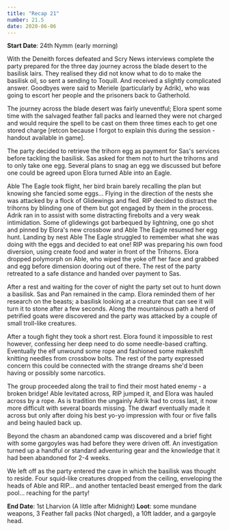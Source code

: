 ```yaml
---
title: "Recap 21"
number: 21.5
date: 2020-06-06
---
```


**Start Date**: 24th Nymm (early morning)
 
With the Deneith forces defeated and Scry News interviews complete the party prepared for the three day journey across the blade desert to the basilisk lairs. They realised they did not know what to do to make the basilisk oil, so sent a sending to Toquill. And received a slightly complicated answer. Goodbyes were said to Meriele (particularly by Adrik), who was going to escort her people and the prisoners back to Gatherhold. 
 
The journey across the blade desert was fairly uneventful; Elora spent some time with the salvaged feather fall packs and learned they were not charged and would require the spell to be cast on them three times each to get one stored charge [retcon because I forgot to explain this during the session - handout available in game].
 
The party decided to retrieve the trihorn egg as payment for Sas's services before tackling the basilisk. Sas asked for them not to hurt the trihorns and to only take one egg. Several plans to snag an egg we discussed but before one could be agreed upon Elora turned Able into an Eagle.
 
Able The Eagle took flight, her bird brain barely recalling the plan but knowing she fancied some eggs… Flying in the direction of the nests she was attacked by a flock of Glidewings and fled. RIP decided to distract the trihorns by blinding one of them but got engaged by them in the process. Adrik ran in to assist with some distracting firebolts and a very weak intimidation. Some of glidewings got barbequed by lightning, one go shot and pinned by Elora's new crossbow and Able The Eagle resumed her egg hunt. Landing by nest Able The Eagle struggled to remember what she was doing with the eggs and decided to eat one! RIP was preparing his own food diversion, using create food and water in front of the Trihorns. Elora dropped polymorph on Able, who wiped the yoke off her face and grabbed and egg before dimension dooring out of there. The rest of the party retreated to a safe distance and handed over payment to Sas.
 
After a rest and waiting for the cover of night the party set out to hunt down a basilisk. Sas and Pan remained in the camp. Elora reminded them of her research on the beasts; a basilisk looking at a creature that can see it will turn it to stone after a few seconds. Along the mountainous path a herd of petrified goats were discovered and the party was attacked by a couple of small troll-like creatures.
 
After a tough fight they took a short rest. Elora found it impossible to rest however, confessing her deep need to do some needle-based crafting. Eventually the elf unwound some rope and fashioned some makeshift knitting needles from crossbow bolts. The rest of the party expressed concern this could be connected with the strange dreams she'd been having or possibly some narcotics.
 
The group proceeded along the trail to find their most hated enemy - a broken bridge! Able levitated across, RIP jumped it, and Elora was hauled across by a rope. As is tradition the ungainly Adrik had to cross last, it now more difficult with several boards missing. The dwarf eventually made it across but only after doing his best yo-yo impression with four or five falls and being hauled back up.
 
Beyond the chasm an abandoned camp was discovered and a brief fight with some gargoyles was had before they were driven off. An investigation turned up a handful or standard adventuring gear and the knowledge that it had been abandoned for 2-4 weeks.
 
We left off as the party entered the cave in which the basilisk was thought to reside. Four squid-like creatures dropped from the ceiling, enveloping the heads of Able and RIP… and another tentacled beast emerged from the dark pool… reaching for the party!
 
**End Date**: 1st Lharvion (A little after Midnight)
**Loot**: some mundane weapons, 3 Feather fall packs (Not charged), a 10ft ladder, and a gargoyle head.
